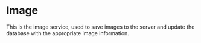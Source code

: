 # Image
This is the image service, used to save images to the server and update the database with the appropriate image information.